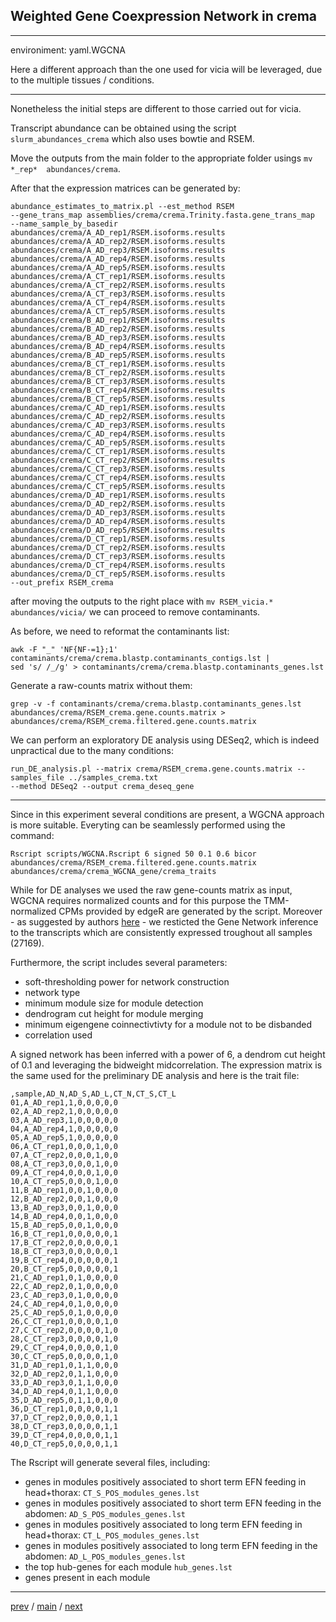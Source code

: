 ## Weighted Gene Coexpression Network in crema


---


environiment: yaml.WGCNA


Here a different approach than the one used for vicia will be leveraged, due to the multiple tissues / conditions. 


---


Nonetheless the initial steps are different to those carried out for vicia. 


Transcript abundance can be obtained 
using the script ```slurm_abundances_crema``` which also uses bowtie and RSEM. 

Move the outputs from the main folder to the appropriate folder usings  ```mv *_rep*  abundances/crema```.


After that the expression matrices can be generated by:


```
abundance_estimates_to_matrix.pl --est_method RSEM 
--gene_trans_map assemblies/crema/crema.Trinity.fasta.gene_trans_map  --name_sample_by_basedir 
abundances/crema/A_AD_rep1/RSEM.isoforms.results 
abundances/crema/A_AD_rep2/RSEM.isoforms.results 
abundances/crema/A_AD_rep3/RSEM.isoforms.results 
abundances/crema/A_AD_rep4/RSEM.isoforms.results 
abundances/crema/A_AD_rep5/RSEM.isoforms.results 
abundances/crema/A_CT_rep1/RSEM.isoforms.results 
abundances/crema/A_CT_rep2/RSEM.isoforms.results 
abundances/crema/A_CT_rep3/RSEM.isoforms.results 
abundances/crema/A_CT_rep4/RSEM.isoforms.results 
abundances/crema/A_CT_rep5/RSEM.isoforms.results 
abundances/crema/B_AD_rep1/RSEM.isoforms.results 
abundances/crema/B_AD_rep2/RSEM.isoforms.results 
abundances/crema/B_AD_rep3/RSEM.isoforms.results 
abundances/crema/B_AD_rep4/RSEM.isoforms.results 
abundances/crema/B_AD_rep5/RSEM.isoforms.results 
abundances/crema/B_CT_rep1/RSEM.isoforms.results 
abundances/crema/B_CT_rep2/RSEM.isoforms.results 
abundances/crema/B_CT_rep3/RSEM.isoforms.results 
abundances/crema/B_CT_rep4/RSEM.isoforms.results 
abundances/crema/B_CT_rep5/RSEM.isoforms.results 
abundances/crema/C_AD_rep1/RSEM.isoforms.results 
abundances/crema/C_AD_rep2/RSEM.isoforms.results 
abundances/crema/C_AD_rep3/RSEM.isoforms.results 
abundances/crema/C_AD_rep4/RSEM.isoforms.results 
abundances/crema/C_AD_rep5/RSEM.isoforms.results 
abundances/crema/C_CT_rep1/RSEM.isoforms.results 
abundances/crema/C_CT_rep2/RSEM.isoforms.results 
abundances/crema/C_CT_rep3/RSEM.isoforms.results 
abundances/crema/C_CT_rep4/RSEM.isoforms.results 
abundances/crema/C_CT_rep5/RSEM.isoforms.results 
abundances/crema/D_AD_rep1/RSEM.isoforms.results 
abundances/crema/D_AD_rep2/RSEM.isoforms.results 
abundances/crema/D_AD_rep3/RSEM.isoforms.results 
abundances/crema/D_AD_rep4/RSEM.isoforms.results 
abundances/crema/D_AD_rep5/RSEM.isoforms.results 
abundances/crema/D_CT_rep1/RSEM.isoforms.results 
abundances/crema/D_CT_rep2/RSEM.isoforms.results 
abundances/crema/D_CT_rep3/RSEM.isoforms.results 
abundances/crema/D_CT_rep4/RSEM.isoforms.results 
abundances/crema/D_CT_rep5/RSEM.isoforms.results 
--out_prefix RSEM_crema
```


after moving the outputs to the right place with ```mv RSEM_vicia.* abundances/vicia/``` we can proceed to remove contaminants.


As before, we need to reformat the contaminants list:


```
awk -F "_" 'NF{NF-=1};1' contaminants/crema/crema.blastp.contaminants_contigs.lst | 
sed 's/ /_/g' > contaminants/crema/crema.blastp.contaminants_genes.lst
```


Generate a raw-counts matrix without them:


```
grep -v -f contaminants/crema/crema.blastp.contaminants_genes.lst abundances/crema/RSEM_crema.gene.counts.matrix > 
abundances/crema/RSEM_crema.filtered.gene.counts.matrix
```


We can perform an exploratory DE analysis using DESeq2, which is indeed unpractical due to the many conditions:


```
run_DE_analysis.pl --matrix crema/RSEM_crema.gene.counts.matrix --samples_file ../samples_crema.txt 
--method DESeq2 --output crema_deseq_gene
```


---


Since in this experiment several conditions are present, a WGCNA approach is more suitable.
Everyting can be seamlessly performed using the command:


```
Rscript scripts/WGCNA.Rscript 6 signed 50 0.1 0.6 bicor 
abundances/crema/RSEM_crema.filtered.gene.counts.matrix abundances/crema/crema_WGCNA_gene/crema_traits
```


While for DE analyses we used the raw gene-counts matrix as input, WGCNA requires normalized counts
and for this purpose the TMM-normalized CPMs provided by edgeR are generated by the script. 
Moreover - as suggested by authors [here](https://horvath.genetics.ucla.edu/html/CoexpressionNetwork/Rpackages/WGCNA/faq.html) -
we resticted the Gene Network inference to the transcripts which are consistently
expressed troughout all samples (27169).


Furthermore, the script includes several parameters:


- soft-thresholding power for network construction
- network type
- minimum module size for module detection
- dendrogram cut height for module merging
- minimum eigengene coinnectivtivty for a module not to be disbanded
- correlation used

A signed network has been inferred with a power of 6, 
a dendrom cut height of 0.1 and leveraging the bidweight midcorrelation.
The expression matrix is the same used for the preliminary DE analysis and here is the trait file:


```
,sample,AD_N,AD_S,AD_L,CT_N,CT_S,CT_L
01,A_AD_rep1,1,0,0,0,0,0
02,A_AD_rep2,1,0,0,0,0,0
03,A_AD_rep3,1,0,0,0,0,0
04,A_AD_rep4,1,0,0,0,0,0
05,A_AD_rep5,1,0,0,0,0,0
06,A_CT_rep1,0,0,0,1,0,0
07,A_CT_rep2,0,0,0,1,0,0
08,A_CT_rep3,0,0,0,1,0,0
09,A_CT_rep4,0,0,0,1,0,0
10,A_CT_rep5,0,0,0,1,0,0
11,B_AD_rep1,0,0,1,0,0,0
12,B_AD_rep2,0,0,1,0,0,0
13,B_AD_rep3,0,0,1,0,0,0
14,B_AD_rep4,0,0,1,0,0,0
15,B_AD_rep5,0,0,1,0,0,0
16,B_CT_rep1,0,0,0,0,0,1
17,B_CT_rep2,0,0,0,0,0,1
18,B_CT_rep3,0,0,0,0,0,1
19,B_CT_rep4,0,0,0,0,0,1
20,B_CT_rep5,0,0,0,0,0,1
21,C_AD_rep1,0,1,0,0,0,0
22,C_AD_rep2,0,1,0,0,0,0
23,C_AD_rep3,0,1,0,0,0,0
24,C_AD_rep4,0,1,0,0,0,0
25,C_AD_rep5,0,1,0,0,0,0
26,C_CT_rep1,0,0,0,0,1,0
27,C_CT_rep2,0,0,0,0,1,0
28,C_CT_rep3,0,0,0,0,1,0
29,C_CT_rep4,0,0,0,0,1,0
30,C_CT_rep5,0,0,0,0,1,0
31,D_AD_rep1,0,1,1,0,0,0
32,D_AD_rep2,0,1,1,0,0,0
33,D_AD_rep3,0,1,1,0,0,0
34,D_AD_rep4,0,1,1,0,0,0
35,D_AD_rep5,0,1,1,0,0,0
36,D_CT_rep1,0,0,0,0,1,1
37,D_CT_rep2,0,0,0,0,1,1
38,D_CT_rep3,0,0,0,0,1,1
39,D_CT_rep4,0,0,0,0,1,1
40,D_CT_rep5,0,0,0,0,1,1 
```


The Rscript will generate several files, including:


- genes in modules positively associated to short term EFN feeding in head+thorax: ```CT_S_POS_modules_genes.lst```
- genes in modules positively associated to short term EFN feeding in the abdomen: ```AD_S_POS_modules_genes.lst```
- genes in modules positively associated to long term EFN feeding in head+thorax: ```CT_L_POS_modules_genes.lst```
- genes in modules positively associated to long term EFN feeding in the abdomen: ```AD_L_POS_modules_genes.lst```
- the top hub-genes for each module ```hub_genes.lst```
- genes present in each module


---


[prev](https://github.com/for-giobbe/PAINT/blob/main/markdowns/part_3.md) / [main](https://github.com/for-giobbe/PAINT) / [next](https://github.com/for-giobbe/PAINT/blob/main/markdowns/part_5.md)
